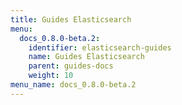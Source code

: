 ```yaml
---
title: Guides Elasticsearch
menu:
  docs_0.8.0-beta.2:
    identifier: elasticsearch-guides
    name: Guides Elasticsearch
    parent: guides-docs
    weight: 10
menu_name: docs_0.8.0-beta.2
---
```

